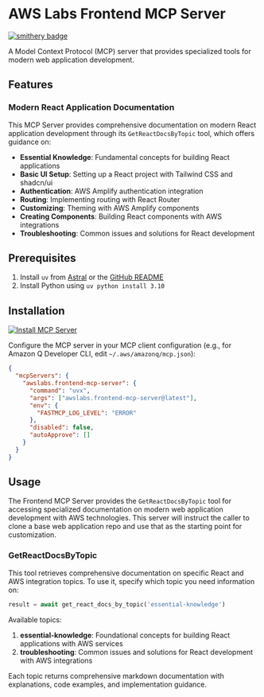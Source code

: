# AWS Labs Frontend MCP Server

[![smithery badge](https://smithery.ai/badge/@awslabs/frontend-mcp-server)](https://smithery.ai/server/@awslabs/frontend-mcp-server)

A Model Context Protocol (MCP) server that provides specialized tools for modern web application development.

## Features

### Modern React Application Documentation

This MCP Server provides comprehensive documentation on modern React application development through its `GetReactDocsByTopic` tool, which offers guidance on:

- **Essential Knowledge**: Fundamental concepts for building React applications
- **Basic UI Setup**: Setting up a React project with Tailwind CSS and shadcn/ui
- **Authentication**: AWS Amplify authentication integration
- **Routing**: Implementing routing with React Router
- **Customizing**: Theming with AWS Amplify components
- **Creating Components**: Building React components with AWS integrations
- **Troubleshooting**: Common issues and solutions for React development

## Prerequisites

1. Install `uv` from [Astral](https://docs.astral.sh/uv/getting-started/installation/) or the [GitHub README](https://github.com/astral-sh/uv#installation)
2. Install Python using `uv python install 3.10`

## Installation

[![Install MCP Server](https://cursor.com/deeplink/mcp-install-light.svg)](https://cursor.com/install-mcp?name=awslabs.frontend-mcp-server&config=eyJjb21tYW5kIjoidXZ4IGF3c2xhYnMuZnJvbnRlbmQtbWNwLXNlcnZlckBsYXRlc3QiLCJlbnYiOnsiRkFTVE1DUF9MT0dfTEVWRUwiOiJFUlJPUiJ9LCJkaXNhYmxlZCI6ZmFsc2UsImF1dG9BcHByb3ZlIjpbXX0%3D)

Configure the MCP server in your MCP client configuration (e.g., for Amazon Q Developer CLI, edit `~/.aws/amazonq/mcp.json`):

```json
{
  "mcpServers": {
    "awslabs.frontend-mcp-server": {
      "command": "uvx",
      "args": ["awslabs.frontend-mcp-server@latest"],
      "env": {
        "FASTMCP_LOG_LEVEL": "ERROR"
      },
      "disabled": false,
      "autoApprove": []
    }
  }
}
```

## Usage

The Frontend MCP Server provides the `GetReactDocsByTopic` tool for accessing specialized documentation on modern web application development with AWS technologies. This server will instruct the caller to clone a base web application repo and use that as the starting point for customization.

### GetReactDocsByTopic

This tool retrieves comprehensive documentation on specific React and AWS integration topics. To use it, specify which topic you need information on:

```python
result = await get_react_docs_by_topic('essential-knowledge')
```

Available topics:

1. **essential-knowledge**: Foundational concepts for building React applications with AWS services
2. **troubleshooting**: Common issues and solutions for React development with AWS integrations

Each topic returns comprehensive markdown documentation with explanations, code examples, and implementation guidance.

